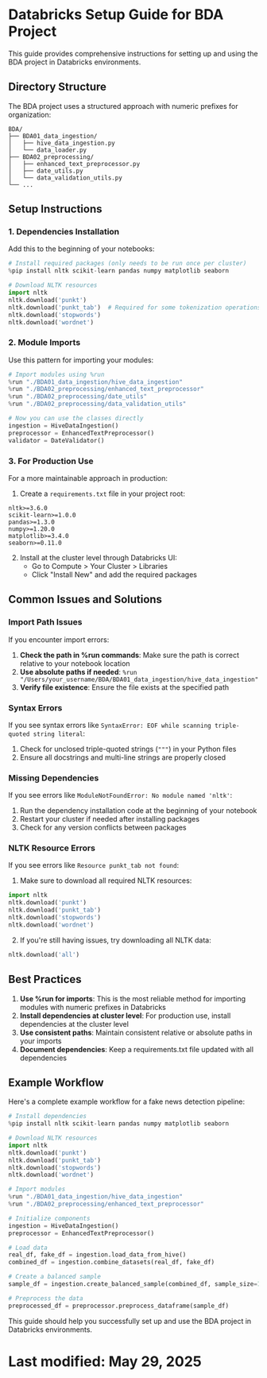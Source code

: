 # Databricks Setup Guide for BDA Project

This guide provides comprehensive instructions for setting up and using the BDA project in Databricks environments.

## Directory Structure

The BDA project uses a structured approach with numeric prefixes for organization:

```
BDA/
├── BDA01_data_ingestion/
│   ├── hive_data_ingestion.py
│   └── data_loader.py
├── BDA02_preprocessing/
│   ├── enhanced_text_preprocessor.py
│   ├── date_utils.py
│   └── data_validation_utils.py
└── ...
```

## Setup Instructions

### 1. Dependencies Installation

Add this to the beginning of your notebooks:

```python
# Install required packages (only needs to be run once per cluster)
%pip install nltk scikit-learn pandas numpy matplotlib seaborn

# Download NLTK resources
import nltk
nltk.download('punkt')
nltk.download('punkt_tab')  # Required for some tokenization operations
nltk.download('stopwords')
nltk.download('wordnet')
```

### 2. Module Imports

Use this pattern for importing your modules:

```python
# Import modules using %run
%run "./BDA01_data_ingestion/hive_data_ingestion"
%run "./BDA02_preprocessing/enhanced_text_preprocessor"
%run "./BDA02_preprocessing/date_utils"
%run "./BDA02_preprocessing/data_validation_utils"

# Now you can use the classes directly
ingestion = HiveDataIngestion()
preprocessor = EnhancedTextPreprocessor()
validator = DateValidator()
```

### 3. For Production Use

For a more maintainable approach in production:

1. Create a `requirements.txt` file in your project root:
```
nltk>=3.6.0
scikit-learn>=1.0.0
pandas>=1.3.0
numpy>=1.20.0
matplotlib>=3.4.0
seaborn>=0.11.0
```

2. Install at the cluster level through Databricks UI:
   - Go to Compute > Your Cluster > Libraries
   - Click "Install New" and add the required packages

## Common Issues and Solutions

### Import Path Issues

If you encounter import errors:

1. **Check the path in %run commands**: Make sure the path is correct relative to your notebook location
2. **Use absolute paths if needed**: `%run "/Users/your_username/BDA/BDA01_data_ingestion/hive_data_ingestion"`
3. **Verify file existence**: Ensure the file exists at the specified path

### Syntax Errors

If you see syntax errors like `SyntaxError: EOF while scanning triple-quoted string literal`:

1. Check for unclosed triple-quoted strings (`"""`) in your Python files
2. Ensure all docstrings and multi-line strings are properly closed

### Missing Dependencies

If you see errors like `ModuleNotFoundError: No module named 'nltk'`:

1. Run the dependency installation code at the beginning of your notebook
2. Restart your cluster if needed after installing packages
3. Check for any version conflicts between packages

### NLTK Resource Errors

If you see errors like `Resource punkt_tab not found`:

1. Make sure to download all required NLTK resources:
```python
import nltk
nltk.download('punkt')
nltk.download('punkt_tab')
nltk.download('stopwords')
nltk.download('wordnet')
```

2. If you're still having issues, try downloading all NLTK data:
```python
nltk.download('all')
```

## Best Practices

1. **Use %run for imports**: This is the most reliable method for importing modules with numeric prefixes in Databricks
2. **Install dependencies at cluster level**: For production use, install dependencies at the cluster level
3. **Use consistent paths**: Maintain consistent relative or absolute paths in your imports
4. **Document dependencies**: Keep a requirements.txt file updated with all dependencies

## Example Workflow

Here's a complete example workflow for a fake news detection pipeline:

```python
# Install dependencies
%pip install nltk scikit-learn pandas numpy matplotlib seaborn

# Download NLTK resources
import nltk
nltk.download('punkt')
nltk.download('punkt_tab')
nltk.download('stopwords')
nltk.download('wordnet')

# Import modules
%run "./BDA01_data_ingestion/hive_data_ingestion"
%run "./BDA02_preprocessing/enhanced_text_preprocessor"

# Initialize components
ingestion = HiveDataIngestion()
preprocessor = EnhancedTextPreprocessor()

# Load data
real_df, fake_df = ingestion.load_data_from_hive()
combined_df = ingestion.combine_datasets(real_df, fake_df)

# Create a balanced sample
sample_df = ingestion.create_balanced_sample(combined_df, sample_size=10000)

# Preprocess the data
preprocessed_df = preprocessor.preprocess_dataframe(sample_df)
```

This guide should help you successfully set up and use the BDA project in Databricks environments.

# Last modified: May 29, 2025

